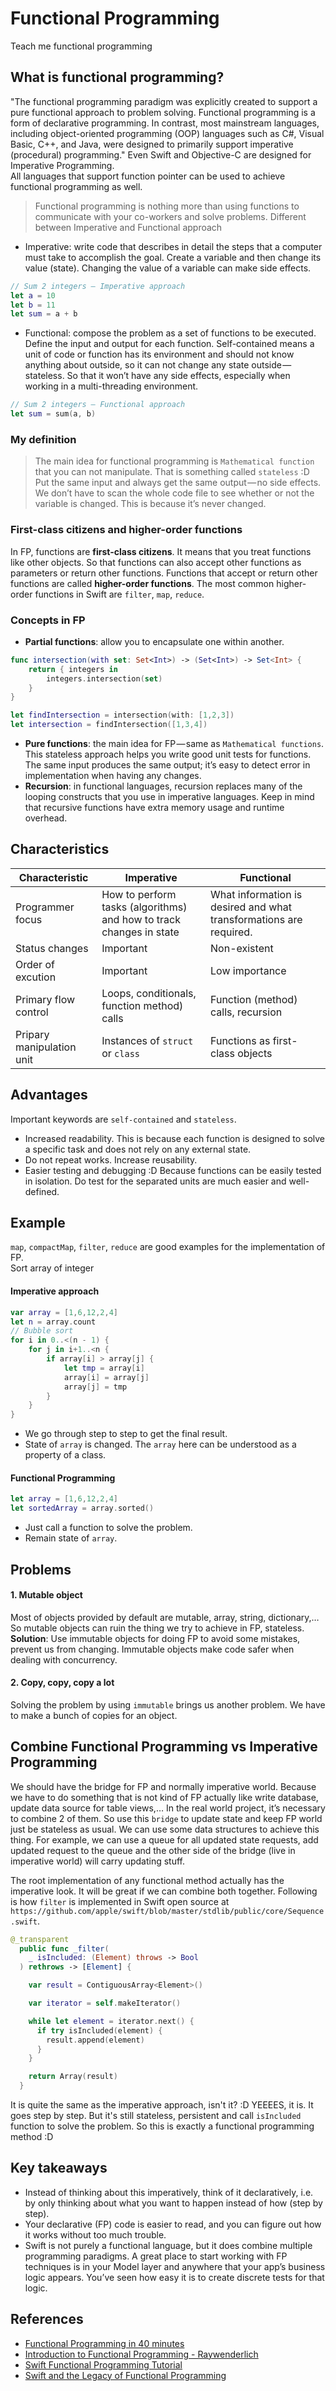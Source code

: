 
# Functional Programming
Teach me functional programming

## What is functional programming? 
"The functional programming paradigm was explicitly created to support a pure functional approach to problem solving. Functional programming is a form of declarative programming. In contrast, most mainstream languages, including object-oriented programming (OOP) languages such as C#, Visual Basic, C++, and Java, were designed to primarily support imperative (procedural) programming."
Even Swift and Objective-C are designed for Imperative Programming. \
All languages that support function pointer can be used to achieve functional programming as well.
> Functional programming is nothing more than using functions to communicate with your co-workers and solve problems.
Different between Imperative and Functional approach
* Imperative: write code that describes in detail the steps that a computer must take to accomplish the goal. Create a variable and then change its value (state). Changing the value of a variable can make side effects.
```swift
// Sum 2 integers — Imperative approach
let a = 10
let b = 11
let sum = a + b
```
* Functional: compose the problem as a set of functions to be executed. Define the input and output for each function. Self-contained means a unit of code or function has its environment and should not know anything about outside, so it can not change any state outside — stateless. So that it won’t have any side effects, especially when working in a multi-threading environment. 
```swift
// Sum 2 integers — Functional approach
let sum = sum(a, b)
```
### My definition
> The main idea for functional programming is `Mathematical function` that you can not manipulate. That is something called `stateless` :D Put the same input and always get the same output — no side effects. We don’t have to scan the whole code file to see whether or not the variable is changed. This is because it’s never changed.

### First-class citizens and higher-order functions
In FP, functions are **first-class citizens**. It means that you treat functions like other objects. So that functions can also accept other functions as parameters or return other functions. Functions that accept or return other functions are called **higher-order functions**. The most common higher-order functions in Swift are `filter`, `map`, `reduce`.

### Concepts in FP
* **Partial functions**: allow you to encapsulate one within another.
```swift
func intersection(with set: Set<Int>) -> (Set<Int>) -> Set<Int> {
    return { integers in
        integers.intersection(set)
    }
}

let findIntersection = intersection(with: [1,2,3])
let intersection = findIntersection([1,3,4])
```
* **Pure functions**: the main idea for FP — same as `Mathematical functions`. This stateless approach helps you write good unit tests for functions. The same input produces the same output; it’s easy to detect error in implementation when having any changes. 
* **Recursion**: in functional languages, recursion replaces many of the looping constructs that you use in imperative languages. Keep in mind that recursive functions have extra memory usage and runtime overhead.

## Characteristics
| Characteristic | Imperative | Functional |
|----------------|------------|------------|
|Programmer focus|How to perform tasks (algorithms) and how to track changes in state|What information is desired and what transformations are required.|
|Status changes|Important|Non-existent|
|Order of excution|Important|Low importance|
|Primary flow control|Loops, conditionals, function method) calls| Function (method) calls, recursion|
|Pripary manipulation unit|Instances of `struct` or `class`|Functions as first-class objects|

## Advantages
Important keywords are `self-contained` and `stateless`.
* Increased readability. This is because each function is designed to solve a specific task and does not rely on any external state.
* Do not repeat works. Increase reusability.
* Easier testing and debugging :D Because functions can be easily tested in isolation. Do test for the separated units are much easier and well-defined.

## Example 
`map`, `compactMap`, `filter`, `reduce` are good examples for the implementation of FP. \
Sort array of integer
#### Imperative approach
```swift
var array = [1,6,12,2,4]
let n = array.count
// Bubble sort
for i in 0..<(n - 1) {
    for j in i+1..<n {
        if array[i] > array[j] {
            let tmp = array[i]
            array[i] = array[j]
            array[j] = tmp
        }
    }
}   
```
* We go through step to step to get the final result.
* State of `array` is changed. The `array` here can be understood as a property of a class.
#### Functional Programming
```swift
let array = [1,6,12,2,4]
let sortedArray = array.sorted()
```
* Just call a function to solve the problem.
* Remain state of `array`.

## Problems
#### 1. Mutable object
Most of objects provided by default are mutable, array, string, dictionary,…
So mutable objects can ruin the thing we try to achieve in FP, stateless. \
**Solution**: Use immutable objects for doing FP to avoid some mistakes, prevent us from changing. Immutable objects make code safer when dealing with concurrency.
#### 2. Copy, copy, copy a lot
Solving the problem by using `immutable` brings us another problem. We have to make a bunch of copies for an object.

## Combine Functional Programming vs Imperative Programming
We should have the bridge for FP and normally imperative world. Because we have to do something that is not kind of FP actually like write database, update data source for table views,… In the real world project, it’s necessary to combine 2 of them. So use this `bridge` to update state and keep FP world just be stateless as usual. We can use some data structures to achieve this thing. For example, we can use a queue for all updated state requests, add updated request to the queue and the other side of the bridge (live in imperative world) will carry updating stuff.

The root implementation of any functional method actually has the imperative look. It will be great if we can combine both together. Following is how `filter` is implemented in Swift open source at `https://github.com/apple/swift/blob/master/stdlib/public/core/Sequence.swift`.
```swift
@_transparent
  public func _filter(
    _ isIncluded: (Element) throws -> Bool
  ) rethrows -> [Element] {

    var result = ContiguousArray<Element>()

    var iterator = self.makeIterator()

    while let element = iterator.next() {
      if try isIncluded(element) {
        result.append(element)
      }
    }

    return Array(result)
  }
```
It is quite the same as the imperative approach, isn't it? :D YEEEES, it is. It goes step by step. But it's still stateless, persistent and call `isIncluded`  function to solve the problem. So this is exactly a functional programming method :D

## Key takeaways
* Instead of thinking about this imperatively, think of it declaratively, i.e. by only thinking about what you want to happen instead of how (step by step). 
* Your declarative (FP) code is easier to read, and you can figure out how it works without too much trouble.
* Swift is not purely a functional language, but it does combine multiple programming paradigms. A great place to start working with FP techniques is in your Model layer and anywhere that your app’s business logic appears. You’ve seen how easy it is to create discrete tests for that logic.

## References
* [Functional Programming in 40 minutes](https://www.youtube.com/watch?v=0if71HOyVjY)
* [Introduction to Functional Programming - Raywenderlich](https://www.raywenderlich.com/9222-an-introduction-to-functional-programming-in-swift)
* [Swift Functional Programming Tutorial](https://www.raywenderlich.com/2273-swift-functional-programming-tutorial)
* [Swift and the Legacy of Functional Programming](https://academy.realm.io/posts/tryswift-rob-napier-swift-legacy-functional-programming/)
